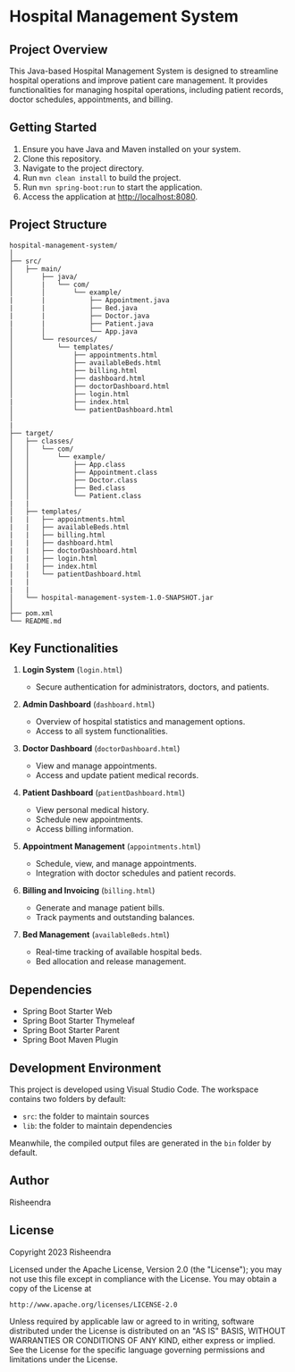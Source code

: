 
# Hospital Management System

## Project Overview

This Java-based Hospital Management System is designed to streamline hospital operations and improve patient care management. It provides functionalities for managing hospital operations, including patient records, doctor schedules, appointments, and billing.

## Getting Started

1. Ensure you have Java and Maven installed on your system.
2. Clone this repository.
3. Navigate to the project directory.
4. Run `mvn clean install` to build the project.
5. Run `mvn spring-boot:run` to start the application.
6. Access the application at [http://localhost:8080](http://localhost:8080).

## Project Structure

```
hospital-management-system/
│
├── src/
│   ├── main/
│       ├── java/
│       |   └── com/
│       │       └── example/
|       |           ├── Appointment.java
|       |           ├── Bed.java
|       |           ├── Doctor.java 
|       |           ├── Patient.java
│       │           └── App.java
│       └── resources/
│           └── templates/
│               ├── appointments.html
│               ├── availableBeds.html
│               ├── billing.html
│               ├── dashboard.html
│               ├── doctorDashboard.html
│               ├── login.html
|               ├── index.html
│               └── patientDashboard.html
│   
|
├── target/
│   ├── classes/
│   │   └── com/
│   │       └── example/
│   │           ├── App.class
│   │           ├── Appointment.class
│   │           ├── Doctor.class
│   │           ├── Bed.class
│   │           └── Patient.class
|   |    
│   ├── templates/ 
|   |   ├── appointments.html
|   |   ├── availableBeds.html
|   |   ├── billing.html
|   |   ├── dashboard.html
|   |   ├── doctorDashboard.html
|   |   ├── login.html
|   |   ├── index.html
|   |   └── patientDashboard.html
|   |  
|   |  
│   └── hospital-management-system-1.0-SNAPSHOT.jar
│
├── pom.xml
└── README.md
```

## Key Functionalities

1. **Login System** (`login.html`)
   - Secure authentication for administrators, doctors, and patients.

2. **Admin Dashboard** (`dashboard.html`)
   - Overview of hospital statistics and management options.
   - Access to all system functionalities.

3. **Doctor Dashboard** (`doctorDashboard.html`)
   - View and manage appointments.
   - Access and update patient medical records.

4. **Patient Dashboard** (`patientDashboard.html`)
   - View personal medical history.
   - Schedule new appointments.
   - Access billing information.

5. **Appointment Management** (`appointments.html`)
   - Schedule, view, and manage appointments.
   - Integration with doctor schedules and patient records.

6. **Billing and Invoicing** (`billing.html`)
   - Generate and manage patient bills.
   - Track payments and outstanding balances.

7. **Bed Management** (`availableBeds.html`)
   - Real-time tracking of available hospital beds.
   - Bed allocation and release management.

## Dependencies

- Spring Boot Starter Web
- Spring Boot Starter Thymeleaf
- Spring Boot Starter Parent
- Spring Boot Maven Plugin

## Development Environment

This project is developed using Visual Studio Code. The workspace contains two folders by default:
- `src`: the folder to maintain sources
- `lib`: the folder to maintain dependencies

Meanwhile, the compiled output files are generated in the `bin` folder by default.

## Author

Risheendra

## License

Copyright 2023 Risheendra

Licensed under the Apache License, Version 2.0 (the "License");
you may not use this file except in compliance with the License.
You may obtain a copy of the License at

    http://www.apache.org/licenses/LICENSE-2.0

Unless required by applicable law or agreed to in writing, software
distributed under the License is distributed on an "AS IS" BASIS,
WITHOUT WARRANTIES OR CONDITIONS OF ANY KIND, either express or implied.
See the License for the specific language governing permissions and
limitations under the License.
